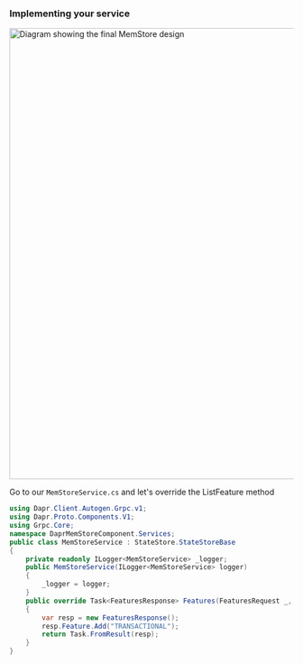 ### Implementing your service

<img src="/images/pluggable-component-arch.png" width=800 alt="Diagram showing the final MemStore design">


Go to our `MemStoreService.cs` and let's override the ListFeature method

```csharp
using Dapr.Client.Autogen.Grpc.v1;
using Dapr.Proto.Components.V1;
using Grpc.Core;
namespace DaprMemStoreComponent.Services;
public class MemStoreService : StateStore.StateStoreBase
{
    private readonly ILogger<MemStoreService> _logger;
    public MemStoreService(ILogger<MemStoreService> logger)
    {
        _logger = logger;
    }
    public override Task<FeaturesResponse> Features(FeaturesRequest _, ServerCallContext context)
    {
        var resp = new FeaturesResponse();
        resp.Feature.Add("TRANSACTIONAL");
        return Task.FromResult(resp);
    }
}


